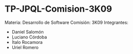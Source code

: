 # TP-JPQL-Comision-3K09
Materia: Desarrollo de Software
Comisión: 3K09
Integrantes:
* Daniel Salomón
* Luciano Córdoba
* Ítalo Rocamora
* Uriel Romero
